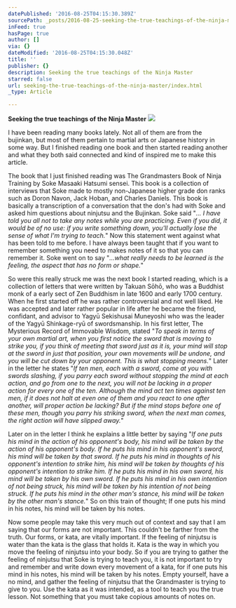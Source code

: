```yaml
---
datePublished: '2016-08-25T04:15:30.389Z'
sourcePath: _posts/2016-08-25-seeking-the-true-teachings-of-the-ninja-master.md
inFeed: true
hasPage: true
author: []
via: {}
dateModified: '2016-08-25T04:15:30.048Z'
title: ''
publisher: {}
description: Seeking the true teachings of the Ninja Master
starred: false
url: seeking-the-true-teachings-of-the-ninja-master/index.html
_type: Article

---
```

**Seeking the true teachings of the Ninja Master**
![](https://the-grid-user-content.s3-us-west-2.amazonaws.com/a323e93e-afe2-4bf3-8c2a-ce520e9ea904.jpg)

I have been reading many books lately. Not all of them are from the bujinkan, but most of them pertain to martial arts or Japanese history in some way. But I finished reading one book and then started reading another and what they both said connected and kind of inspired me to make this article.

The book that I just finished reading was The Grandmasters Book of Ninja Training by Soke Masaaki Hatsumi sensei. This book is a collection of interviews that Soke made to mostly non-Japanese higher grade don ranks such as Doron Navon, Jack Hoban, and Charles Daniels. This book is basically a transcription of a conversation that the don's had with Soke and asked him questions about ninjutsu and the Bujinkan. Soke said "_... I have told you all not to take any notes while you are practicing. Even if you did, it would be of no use: if you write something down, you'll actually lose the sense of what I'm trying to teach._" Now this statement went against what has been told to me before. I have always been taught that if you want to remember something you need to makes notes of it so that you can remember it. Soke went on to say "_...what really needs to be learned is the feeling, the aspect that has no form or shape._"

So were this really struck me was the next book I started reading, which is a collection of letters that were written by Takuan Sōhō, who was a Buddhist monk of a early sect of Zen Buddhism in late 1600 and early 1700 century. When he first started off he was rather controversial and not well liked. He was accepted and later rather popular in life after he became the friend, confidant, and advisor to Yagyū Sekishusai Muneyoshi who was the leader of the Yagyū Shinkage-ryū of swordsmanship. In his first letter, The Mysterious Record of Immovable Wisdom, stated "_To speak in terms of your own martial art, when you first notice the sword that is moving to strike you, if you think of meeting that sword just as it is, your mind will stop at the sword in just that position, your own movements will be undone, and you will be cut down by your opponent. This is what stopping means._" Later in the letter he states "_If ten men, each with a sword, come at you with swords slashing, if you parry each sword without stopping the mind at each action, and go from one to the next, you will not be lacking in a proper action for every one of the ten. Although the mind act ten times against ten men, if it does not halt at even one of them and you react to one after another, will proper action be lacking? But if the mind stops before one of these men, though you parry his striking sword, when the next man comes, the right action will have slipped away._"

Later on in the letter I think he explains a little better by saying "_If one puts his mind in the action of his opponent's body, his mind will be taken by the action of his opponent's body. If he puts his mind in his opponent's sword, his mind will be taken by that sword. If he puts his mind in thoughts of his opponent's intention to strike him, his mind will be taken by thoughts of his opponent's intention to strike him. If he puts his mind in his own sword, his mind will be taken by his own sword. If he puts his mind in his own intention of not being struck, his mind will be taken by his intention of not being struck. If he puts his mind in the other man's stance, his mind will be taken by the other man's stance._" So on this train of thought; If one puts his mind in his notes, his mind will be taken by his notes.

Now some people may take this very much out of context and say that I am saying that our forms are not important. This couldn't be farther from the truth. Our forms, or kata, are vitally important. If the feeling of ninjutsu is water than the kata is the glass that holds it. Kata is the way in which you move the feeling of ninjutsu into your body. So if you are trying to gather the feeling of ninjutsu that Soke is trying to teach you, it is not important to try and remember and write down every movement of a kata, for if one puts his mind in his notes, his mind will be taken by his notes. Empty yourself, have a no mind, and gather the feeling of ninjutsu that the Grandmaster is trying to give to you. Use the kata as it was intended, as a tool to teach you the true lesson. Not something that you must take copious amounts of notes on.